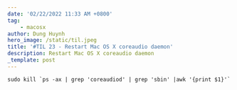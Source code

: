 ```yaml
---
date: '02/22/2022 11:33 AM +0800'
tag:
    - macosx
author: Dung Huynh
hero_image: /static/til.jpeg
title: '#TIL 23 - Restart Mac OS X coreaudio daemon'
description: Restart Mac OS X coreaudio daemon
_template: post
---
```


    sudo kill `ps -ax | grep 'coreaudiod' | grep 'sbin' |awk '{print $1}'`

